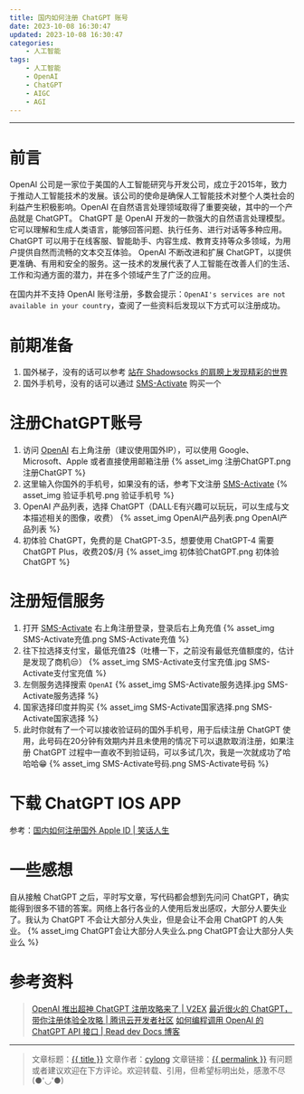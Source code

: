 ```yaml
---
title: 国内如何注册 ChatGPT 账号
date: 2023-10-08 16:30:47
updated: 2023-10-08 16:30:47
categories:
    - 人工智能
tags:
    - 人工智能
    - OpenAI
    - ChatGPT
    - AIGC
    - AGI
---
```

---

# 前言

OpenAI 公司是一家位于美国的人工智能研究与开发公司，成立于2015年，致力于推动人工智能技术的发展。该公司的使命是确保人工智能技术对整个人类社会的利益产生积极影响。OpenAI 在自然语言处理领域取得了重要突破，其中的一个产品就是 ChatGPT。
ChatGPT 是 OpenAI 开发的一款强大的自然语言处理模型。它可以理解和生成人类语言，能够回答问题、执行任务、进行对话等多种应用。ChatGPT 可以用于在线客服、智能助手、内容生成、教育支持等众多领域，为用户提供自然而流畅的文本交互体验。
OpenAI 不断改进和扩展 ChatGPT，以提供更准确、有用和安全的服务。这一技术的发展代表了人工智能在改善人们的生活、工作和沟通方面的潜力，并在多个领域产生了广泛的应用。

在国内并不支持 OpenAI 账号注册，多数会提示：`OpenAI's services are not available in your country`，查阅了一些资料后发现以下方式可以注册成功。

# 前期准备

1. 国外梯子，没有的话可以参考 [站在 Shadowsocks 的肩膀上发现精彩的世界][6]
2. 国外手机号，没有的话可以通过 [SMS-Activate][1] 购买一个

<!-- more -->

# 注册ChatGPT账号

1. 访问 [OpenAI][2] 右上角注册（建议使用国外IP），可以使用 Google、Microsoft、Apple 或者直接使用邮箱注册
{% asset_img 注册ChatGPT.png 注册ChatGPT %}
2. 这里输入你国外的手机号，如果没有的话，参考下文注册 [SMS-Activate][1]
{% asset_img 验证手机号.png 验证手机号 %}
3. OpenAI 产品列表，选择 ChatGPT（DALL·E有兴趣可以玩玩，可以生成与文本描述相关的图像，收费）
{% asset_img OpenAI产品列表.png OpenAI产品列表 %}
4. 初体验 ChatGPT，免费的是 ChatGPT-3.5，想要使用 ChatGPT-4 需要 ChatGPT Plus，收费20$/月
{% asset_img 初体验ChatGPT.png 初体验ChatGPT %}

# 注册短信服务

1. 打开 [SMS-Activate][1] 右上角注册登录，登录后右上角充值
{% asset_img SMS-Activate充值.png SMS-Activate充值 %}
2. 往下拉选择支付宝，最低充值2$（吐槽一下，之前没有最低充值额度的，估计是发现了商机😒）
{% asset_img SMS-Activate支付宝充值.jpg SMS-Activate支付宝充值 %}
3. 左侧服务选择搜索 `OpenAI`
{% asset_img SMS-Activate服务选择.jpg SMS-Activate服务选择 %}
4. 国家选择印度并购买
{% asset_img SMS-Activate国家选择.png SMS-Activate国家选择 %}
5. 此时你就有了一个可以接收验证码的国外手机号，用于后续注册 ChatGPT 使用，此号码在20分钟有效期内并且未使用的情况下可以退款取消注册，如果注册 ChatGPT 过程中一直收不到验证码，可以多试几次，我是一次就成功了哈哈哈😁
{% asset_img SMS-Activate号码.png SMS-Activate号码 %}

# 下载 ChatGPT IOS APP

参考：[国内如何注册国外 Apple ID | 笑话人生][7]

# 一些感想

自从接触 ChatGPT 之后，平时写文章，写代码都会想到先问问 ChatGPT，确实能得到很多不错的答案。网络上各行各业的人使用后发出感叹，大部分人要失业了。我认为 ChatGPT 不会让大部分人失业，但是会让不会用 ChatGPT 的人失业。
{% asset_img ChatGPT会让大部分人失业么.png ChatGPT会让大部分人失业么 %}

# 参考资料
> [OpenAI 推出超神 ChatGPT 注册攻略来了 | V2EX][3]
> [最近很火的 ChatGPT，带你注册体验全攻略 | 腾讯云开发者社区][4]
> [如何编程调用 OpenAI 的 ChatGPT API 接口 | Read dev Docs 博客][5]

---

> 文章标题：<a href='{{ permalink }}' title='{{ title }}' >{{ title }}</a>
> 文章作者：[cylong](/about/ "cylong")
> 文章链接：<a href='{{ permalink }}' title='{{ title }}' >{{ permalink }}</a>
> 有问题或者建议欢迎在下方评论。欢迎转载、引用，但希望标明出处，感激不尽(●'◡'●)

[1]: https://sms-activate.org/ "SMS-Activate是在线接收短信的虚拟号码服务"
[2]: https://openai.com/ "OpenAI"
[3]: https://v2ex.com/t/900126 "OpenAI 推出超神 ChatGPT 注册攻略来了 | V2EX"
[4]: https://cloud.tencent.com/developer/article/2192253 "最近很火的 ChatGPT，带你注册体验全攻略 | 腾讯云开发者社区"
[5]: https://readdevdocs.com/blog/tech/%E5%A6%82%E4%BD%95%E7%BC%96%E7%A8%8B%E8%B0%83%E7%94%A8OpenAI%E7%9A%84ChatGPT%20API%E6%8E%A5%E5%8F%A3.html "如何编程调用 OpenAI 的 ChatGPT API 接口 | Read dev Docs 博客"
[6]: /blog/2016/05/26/shadowsocks/ "站在 Shadowsocks 的肩膀上发现精彩的世界 | 笑话人生"
[7]: /blog/2023/10/10/sign-up-apple-id/ "国内如何注册国外 Apple ID | 笑话人生"